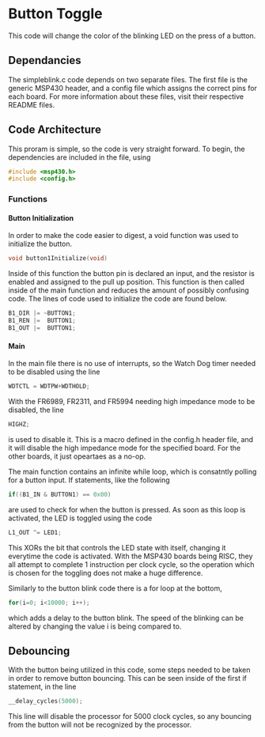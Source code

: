 # Button Toggle
This code will change the color of the blinking LED on the press of a button. 

## Dependancies 
The simpleblink.c code depends on two separate files. The first file is the generic MSP430  header, and a config file which assigns the correct pins for each board. For more information about these files, visit their respective README files.


## Code Architecture 
This proram is simple, so the code is very straight forward. To begin, the dependencies are included in the file, using 
```c
#include <msp430.h>
#include <config.h>
```

### Functions 

#### Button Initialization

In order to make the code easier to digest, a void function was used to initialize the button.
```c
void button1Initialize(void)
```
Inside of this function the button pin is declared an input, and the resistor is enabled and assigned to the pull up position. This function is then called inside of the main function and reduces the amount of possibly confusing code. The lines of code used to initialize the code are found below. 
```c 
B1_DIR |= ~BUTTON1;
B1_REN |=  BUTTON1;
B1_OUT |=  BUTTON1;
```

#### Main


In the main file there is no use of interrupts, so the Watch Dog timer needed to be disabled using the line 
```c
WDTCTL = WDTPW+WDTHOLD;
```
With the FR6989, FR2311, and FR5994 needing high impedance mode to be disabled, the line 
```c
HIGHZ;
```
is used to disable it. This is a macro defined in the config.h header file, and it will disable the high impedance mode for the specified board. For the other boards, it just opeartaes as a no-op. 

The main function contains an infinite while loop, which is consatntly polling for a button input. If statements, like the following
```c
if((B1_IN & BUTTON1) == 0x00)
```
are used to check for when the button is pressed. As soon as this loop is activated, the LED is toggled using the code 
```c
L1_OUT ^= LED1;
```
This XORs the bit that controls the LED state with itself, changing it everytime the code is activated. With the MSP430 boards being RISC, they all attempt to complete 1 instruction per clock cycle, so the operation which is chosen for the toggling does not make a huge difference.

Similarly to the button blink code there is a for loop at the bottom,
```c
for(i=0; i<10000; i++);
```
which adds a delay to the button blink. The speed of the blinking can be altered by changing the value i is being compared to. 

## Debouncing
With the button being utilized in this code, some steps needed to be taken in order to remove button bouncing. This can be seen inside of the first if statement, in the line 
```c 
__delay_cycles(5000);
```
This line will disable the processor for 5000 clock cycles, so any bouncing from the button will not be recognized by the processor. 